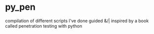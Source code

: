 # py_pen
compilation of different scripts I've done guided &amp;/| inspired by a book called penetration testing with python
